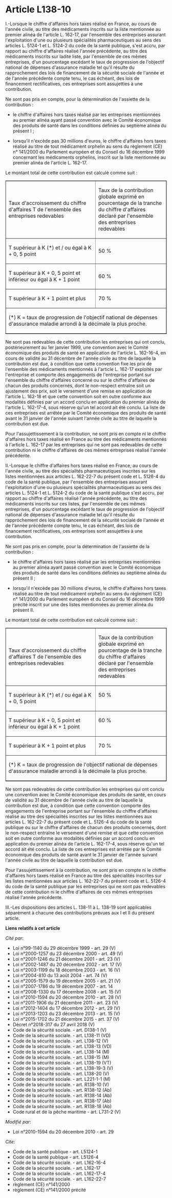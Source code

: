 # Article L138-10

I.-Lorsque le chiffre d'affaires hors taxes réalisé en France, au cours de l'année civile, au titre des médicaments inscrits
sur la liste mentionnée au premier alinéa de l'article L. 162-17, par l'ensemble des entreprises assurant l'exploitation
d'une ou plusieurs spécialités pharmaceutiques au sens des articles L. 5124-1 et L. 5124-2 du code de la santé publique,
s'est accru, par rapport au chiffre d'affaires réalisé l'année précédente, au titre des médicaments inscrits sur ladite
liste, par l'ensemble de ces mêmes entreprises, d'un pourcentage excédant le taux de progression de l'objectif national de
dépenses d'assurance maladie tel qu'il résulte du rapprochement des lois de financement de la sécurité sociale de l'année et
de l'année précédente compte tenu, le cas échéant, des lois de financement rectificatives, ces entreprises sont assujetties à
une contribution. 

Ne sont pas pris en compte, pour la détermination de l'assiette de la contribution :

- le chiffre d'affaires hors taxes réalisé par les entreprises mentionnées au premier alinéa ayant passé convention avec le
Comité économique des produits de santé dans les conditions définies au septième alinéa du présent I ;

- lorsqu'il n'excède pas 30 millions d'euros, le chiffre d'affaires hors taxes réalisé au titre de tout médicament orphelin
au sens du règlement (CE) n° 141/2000 du Parlement européen et du Conseil du 16 décembre 1999 concernant les médicaments
orphelins, inscrit sur la liste mentionnée au premier alinéa de l'article L. 162-17.

Le montant total de cette contribution est calculé comme suit : 

<table cellspacing="0" align="center" width="605" cellpadding="0" border="1">
  <tbody>
    <tr>
      <td width="341">

Taux d'accroissement du chiffre d'affaires T de l'ensemble des entreprises redevables 

</td>
      <td width="264">

Taux de la contribution globale exprimé en pourcentage de la tranche du chiffre d'affaires déclaré par l'ensemble des
entreprises redevables 

</td>
    </tr>
    <tr>
      <td valign="top" width="341">

T supérieur à K (*) et / ou égal à K + 0, 5 point 

</td>
      <td width="264">

50 % 

</td>
    </tr>
    <tr>
      <td valign="top" width="341">

T supérieur à K + 0, 5 point et inférieur ou égal à K + 1 point 

</td>
      <td width="264">

60 % 

</td>
    </tr>
    <tr>
      <td valign="top" width="341">

T supérieur à K + 1 point et plus 

</td>
      <td width="264">

70 % 

</td>
    </tr>
    <tr>
      <td width="605" colspan="2">

(*) K = taux de progression de l'objectif national de dépenses d'assurance maladie arrondi à la décimale la plus proche. 

</td>
    </tr>
  </tbody>
</table>

Ne sont pas redevables de cette contribution les entreprises qui ont conclu, postérieurement au 1er janvier 1999, une
convention avec le Comité économique des produits de santé en application de l'article L. 162-16-4, en cours de validité au
31 décembre de l'année civile au titre de laquelle la contribution est due, à condition que cette convention fixe les prix de
l'ensemble des médicaments mentionnés à l'article L. 162-17 exploités par l'entreprise et comporte des engagements de
l'entreprise portant sur l'ensemble du chiffre d'affaires concerné ou sur le chiffre d'affaires de chacun des produits
concernés, dont le non-respect entraîne soit un ajustement des prix, soit le versement d'une remise en application de
l'article L. 162-18 et que cette convention soit en outre conforme aux modalités définies par un accord conclu en application
du premier alinéa de l'article L. 162-17-4, sous réserve qu'un tel accord ait été conclu. La liste de ces entreprises est
arrêtée par le Comité économique des produits de santé avant le 31 janvier de l'année suivant l'année civile au titre de
laquelle la contribution est due. 

Pour l'assujettissement à la contribution, ne sont pris en compte ni le chiffre d'affaires hors taxes réalisé en France au
titre des médicaments mentionnés à l'article L. 162-17 par les entreprises qui ne sont pas redevables de cette contribution
ni le chiffre d'affaires de ces mêmes entreprises réalisé l'année précédente. 

II.-Lorsque le chiffre d'affaires hors taxes réalisé en France, au cours de l'année civile, au titre des spécialités
pharmaceutiques inscrites sur les listes mentionnées aux articles L. 162-22-7 du présent code et L. 5126-4 du code de la
santé publique, par l'ensemble des entreprises assurant l'exploitation d'une ou plusieurs spécialités pharmaceutiques au sens
des articles L. 5124-1 et L. 5124-2 du code de la santé publique s'est accru, par rapport au chiffre d'affaires réalisé
l'année précédente, au titre des médicaments inscrits sur ces listes, par l'ensemble de ces mêmes entreprises, d'un
pourcentage excédant le taux de progression de l'objectif national de dépenses d'assurance maladie tel qu'il résulte du
rapprochement des lois de financement de la sécurité sociale de l'année et de l'année précédente compte tenu, le cas échéant,
des lois de financement rectificatives, ces entreprises sont assujetties à une contribution. 

Ne sont pas pris en compte, pour la détermination de l'assiette de la contribution :

- le chiffre d'affaires hors taxes réalisé par les entreprises mentionnées au premier alinéa ayant passé convention avec le
Comité économique des produits de santé dans les conditions définies au septième alinéa du présent II ;

- lorsqu'il n'excède pas 30 millions d'euros, le chiffre d'affaires hors taxes réalisé au titre de tout médicament orphelin
au sens du règlement (CE) n° 141/2000 du Parlement européen et du Conseil du 16 décembre 1999 précité inscrit sur une des
listes mentionnées au premier alinéa du présent II. 

Le montant total de cette contribution est calculé comme suit : 

<table width="605" align="center" cellspacing="0" cellpadding="0" border="1">
  <tbody>
    <tr>
      <td width="341">

Taux d'accroissement du chiffre d'affaires T de l'ensemble des entreprises redevables 

</td>
      <td width="264">

Taux de la contribution globale exprimé en pourcentage de la tranche du chiffre d'affaires déclaré par l'ensemble des
entreprises redevables 

</td>
    </tr>
    <tr>
      <td valign="top" width="341">

T supérieur à K (*) et / ou égal à K + 0, 5 point 

</td>
      <td valign="top" width="264">

50 % 

</td>
    </tr>
    <tr>
      <td valign="top" width="341">

T supérieur à K + 0, 5 point et inférieur ou égal à K + 1 point 

</td>
      <td valign="top" width="264">

60 % 

</td>
    </tr>
    <tr>
      <td width="341" valign="top">

T supérieur à K + 1 point et plus 

</td>
      <td width="264" valign="top">

70 % 

</td>
    </tr>
    <tr>
      <td width="605" colspan="2" valign="top">

(*) K = taux de progression de l'objectif national de dépenses d'assurance maladie arrondi à la décimale la plus proche. 

</td>
    </tr>
  </tbody>
</table>

Ne sont pas redevables de cette contribution les entreprises qui ont conclu une convention avec le Comité économique des
produits de santé, en cours de validité au 31 décembre de l'année civile au titre de laquelle la contribution est due, à
condition que cette convention comporte des engagements de l'entreprise portant sur l'ensemble du chiffre d'affaires réalisé
au titre des spécialités inscrites sur les listes mentionnées aux articles L. 162-22-7 du présent code et L. 5126-4 du code
de la santé publique ou sur le chiffre d'affaires de chacun des produits concernés, dont le non-respect entraîne le versement
d'une remise et que cette convention soit en outre conforme aux modalités définies par un accord conclu en application du
premier alinéa de l'article L. 162-17-4, sous réserve qu'un tel accord ait été conclu. La liste de ces entreprises est
arrêtée par le Comité économique des produits de santé avant le 31 janvier de l'année suivant l'année civile au titre de
laquelle la contribution est due. 

Pour l'assujettissement à la contribution, ne sont pris en compte ni le chiffre d'affaires hors taxes réalisé en France au
titre des spécialités inscrites sur les listes mentionnées aux articles L. 162-22-7 du présent code et L. 5126-4 du code de
la santé publique par les entreprises qui ne sont pas redevables de cette contribution ni le chiffre d'affaires de ces mêmes
entreprises réalisé l'année précédente. 

III.-Les dispositions des articles L. 138-11 à L. 138-19 sont applicables séparément à chacune des contributions prévues aux
I et II du présent article.

**Liens relatifs à cet article**

_Cité par_:

  - Loi n°99-1140 du 29 décembre 1999 - art. 29 (V)
  - Loi n°2000-1257 du 23 décembre 2000 - art. 49 (V)
  - Loi n°2001-1246 du 21 décembre 2001 - art. 23 (V)
  - Loi n°2002-1487 du 20 décembre 2002 - art. 17 (V)
  - Loi n°2003-1199 du 18 décembre 2003 - art. 16 (V)
  - Loi n°2004-810 du 13 août 2004 - art. 74 (V)
  - Loi n°2005-1579 du 19 décembre 2005 - art. 21 (V)
  - Loi n°2007-1786 du 19 décembre 2007 - art. 14
  - Loi n°2008-1330 du 17 décembre 2008 - art. 15 (V)
  - Loi n°2010-1594 du 20 décembre 2010 - art. 28 (V)
  - Loi n°2011-1906 du 21 décembre 2011 - art. 23 (V)
  - Loi n°2012-1404 du 17 décembre 2012 - art. 29 (V)
  - Loi n°2013-1203 du 23 décembre 2013 - art. 15 (V)
  - Loi n°2015-1702 du 21 décembre 2015 - art. 37 (V)
  - Décret n°2018-317 du 27 avril 2018 (V)
  - Code de la sécurité sociale. - art. D138-1 (V)
  - Code de la sécurité sociale. - art. L138-11 (VD)
  - Code de la sécurité sociale. - art. L138-12 (V)
  - Code de la sécurité sociale. - art. L138-13 (VD)
  - Code de la sécurité sociale. - art. L138-14 (M)
  - Code de la sécurité sociale. - art. L138-15 (M)
  - Code de la sécurité sociale. - art. L138-19 (VT)
  - Code de la sécurité sociale. - art. L138-19-3 (V)
  - Code de la sécurité sociale. - art. L138-20 (V)
  - Code de la sécurité sociale. - art. L221-1-1 (M)
  - Code de la sécurité sociale. - art. R138-10 (V)
  - Code de la sécurité sociale. - art. R138-12 (Ab)
  - Code de la sécurité sociale. - art. R138-14 (Ab)
  - Code de la sécurité sociale. - art. R138-17 (Ab)
  - Code de la sécurité sociale. - art. R138-18 (Ab)
  - Code rural et de la pêche maritime - art. L731-2 (V)

_Modifié par_:

  - Loi n°2010-1594 du 20 décembre 2010 - art. 29

_Cite_:

  - Code de la santé publique - art. L5124-1
  - Code de la santé publique - art. L5126-4
  - Code de la sécurité sociale. - art. L162-16-4
  - Code de la sécurité sociale. - art. L162-17
  - Code de la sécurité sociale. - art. L162-17-4
  - Code de la sécurité sociale. - art. L162-22-7
  - règlement (CE) n°141/2000
  - règlement (CE) n°141/2000 précité
